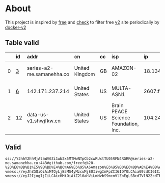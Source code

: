
# About

This project is inspired by [free](https://github.com/freefq/free) and [check](https://github.com/yeahwu/check) to filter free [v2](https://github.com/v2fly/v2ray-core) site periodically by [docker-v2](https://hub.docker.com/r/v2ray/official)

    

## Table valid
|    | id                   | addr                      | cn             | cc   | isp                                  | ip                                 | chatgpt          |
|---:|:---------------------|:--------------------------|:---------------|:-----|:-------------------------------------|:-----------------------------------|:-----------------|
|  0 | [3](config/3.json)   | series-a2-me.samanehha.co | United Kingdom | GB   | AMAZON-02                            | 18.134.130.161                     | Yes (Region: GB) |
|  1 | [6](config/6.json)   | 142.171.237.214           | United States  | US   | MULTA-ASN1                           | 2607:f130:109:0:225:90ff:fea6:c7ae | Yes (Region: US) |
|  2 | [12](config/12.json) | data-us-v1.shwjfkw.cn     | United States  | US   | Brain PEACE Science Foundation, Inc. | 104.249.174.138                    | Yes (Region: US) |

## Valid
```
ss://Y2hhY2hhMjAtaWV0Zi1wb2x5MTMwNTpCb2cwRUxtTU05RFN4RGRR@series-a2-me.samanehha.co:443#github.com/freefq%20-%20%E8%8B%B1%E5%9B%BD%E4%BC%A6%E6%95%A6Amazon%E6%95%B0%E6%8D%AE%E4%B8%AD%E5%BF%83%203
vmess://eyJhZGQiOiAiMTQyLjE3MS4yMzcuMjE0IiwgImFpZCI6IDY0LCAiaG9zdCI6ICJ3d3cuMjMxNjg0OTkueHl6IiwgImlkIjogIjQxODA0OGFmLWEyOTMtNGI5OS05YjBjLTk4Y2EzNTgwZGQyNCIsICJuZXQiOiAid3MiLCAicGF0aCI6ICIvcGF0aC8yMjEzMTIyODEwMDkiLCAicG9ydCI6IDQ0MywgInBzIjogImdpdGh1Yi5jb20vZnJlZWZxIC0gXHU1MmEwXHU2MmZmXHU1OTI3ICA2IiwgInRscyI6ICJ0bHMiLCAidHlwZSI6ICJhdXRvIiwgInNlY3VyaXR5IjogImF1dG8iLCAic2tpcC1jZXJ0LXZlcmlmeSI6IHRydWUsICJzbmkiOiAiIn0=
vmess://eyJ2IjogIjIiLCAicHMiOiAiZ2l0aHViLmNvbS9mcmVlZnEgLSBcdTVlN2ZcdTRlMWNcdTc3MDFcdTc5ZmJcdTUyYTggMTIiLCAiYWRkIjogImRhdGEtdXMtdjEuc2h3amZrdy5jbiIsICJwb3J0IjogIjIwNDAxIiwgImFpZCI6IDAsICJzY3kiOiAiYXV0byIsICJuZXQiOiAid3MiLCAidHlwZSI6ICJub25lIiwgInRscyI6ICIiLCAiaWQiOiAiYjE0NzhlMjQtNDkxNi0zYWJlLThmMTctMTU5MzEwMTJlY2JlIiwgInNuaSI6ICIiLCAiaG9zdCI6ICJkYXRhLXVzLXYxLnNod2pma3cuY24iLCAicGF0aCI6ICIvZGViaWFuIn0=
```

